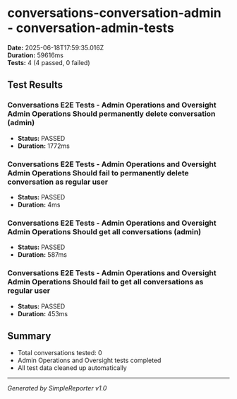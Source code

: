 # conversations-conversation-admin - conversation-admin-tests

**Date:** 2025-06-18T17:59:35.016Z  
**Duration:** 59616ms  
**Tests:** 4 (4 passed, 0 failed)

## Test Results


### Conversations E2E Tests - Admin Operations and Oversight Admin Operations Should permanently delete conversation (admin)
- **Status:** PASSED
- **Duration:** 1772ms



### Conversations E2E Tests - Admin Operations and Oversight Admin Operations Should fail to permanently delete conversation as regular user
- **Status:** PASSED
- **Duration:** 4ms



### Conversations E2E Tests - Admin Operations and Oversight Admin Operations Should get all conversations (admin)
- **Status:** PASSED
- **Duration:** 587ms



### Conversations E2E Tests - Admin Operations and Oversight Admin Operations Should fail to get all conversations as regular user
- **Status:** PASSED
- **Duration:** 453ms



## Summary

- Total conversations tested: 0
- Admin Operations and Oversight tests completed
- All test data cleaned up automatically

---
*Generated by SimpleReporter v1.0*
